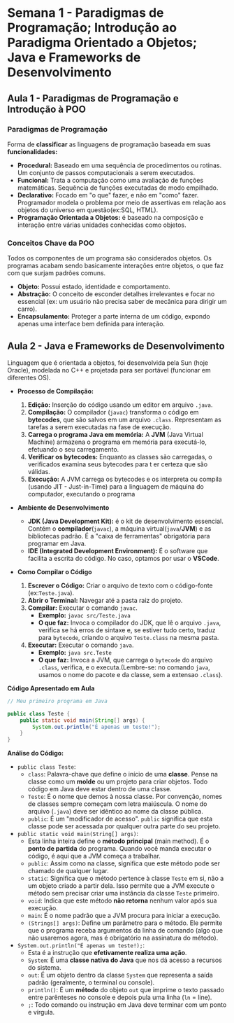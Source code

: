 # Semana 1 - Paradigmas de Programação; Introdução ao Paradigma Orientado a Objetos; Java e Frameworks de Desenvolvimento

## Aula 1 - Paradigmas de Programação e Introdução à POO

### Paradigmas de Programação

Forma de **classificar** as linguagens de programação baseada em suas **funcionalidades:**

- **Procedural:** Baseado em uma sequência de procedimentos ou rotinas. Um conjunto de passos computacionais a serem executados.
- **Funcional:** Trata a computação como uma avaliação de funções matemáticas. Sequência de funções executadas de modo empilhado.
- **Declarativo:** Focado em "o que" fazer, e não em "como" fazer. Programador modela o problema por meio de assertivas em relação aos objetos do universo em questão(ex:SQL, HTML).
- **Programação Orientada a Objetos:** é baseado na composição e interação entre várias unidades conhecidas como objetos.


### Conceitos Chave da POO

Todos os componentes de um programa são considerados objetos. Os programas acabam sendo basicamente interações entre objetos, o que faz com que surjam padrões comuns.

- **Objeto:** Possui estado, identidade e comportamento.
- **Abstração:** O conceito de esconder detalhes irrelevantes e focar no essencial (ex: um usuário não precisa saber de mecânica para dirigir um carro).
- **Encapsulamento:** Proteger a parte interna de um código, expondo apenas uma interface bem definida para interação.

## Aula 2 - Java e Frameworks de Desenvolvimento

Linguagem que é orientada a objetos, foi desenvolvida pela Sun (hoje Oracle), modelada no C++ e projetada para ser portável (funcionar em diferentes OS).

- **Processo de Compilação:**

    1. **Edição:** Inserção do código usando um editor em arquivo `.java`.
    2. **Compilação:** O compilador (`javac`) transforma o código em **bytecodes**, que são salvos em um arquivo `.class`. Representam as tarefas a serem executadas na fase de execução.
    3. **Carrega o programa Java em memória:** A **JVM** (Java Virtual Machine) armazena o programa em memória para executá-lo, efetuando o seu carregamento.
    4. **Verificar os bytecodes:** Enquanto as classes são carregadas, o verificados examina seus bytecodes para t er certeza que são válidas.
    5. **Execução:** A JVM carrega os bytecodes e os interpreta ou compila (usando JIT - Just-in-Time) para a linguagem de máquina do computador, executando o programa

- **Ambiente de Desenvolvimento**

    - **JDK (Java Development Kit):** é o kit de desenvolvimento essencial. Contém o **compilador**(`javac`), a máquina virtual(`java`/**JVM**) e as bibliotecas padrão. É a "caixa de ferramentas" obrigatória para programar em Java.
    - **IDE (Integrated Development Environment):** É o software que facilita a escrita do código. No caso, optamos por usar o **VSCode**.

- **Como Compilar o Código**

    1. **Escrever o Código:** Criar o arquivo de texto com o código-fonte (ex:`Teste.java`).
    2. **Abrir o Terminal:** Navegar até a pasta raiz do projeto.
    3. **Compilar:** Executar o comando `javac`.
        - **Exemplo:** `javac src/Teste.java`
        - **O que faz:** Invoca o compilador do JDK, que lê o arquivo `.java`, verifica se há erros de sintaxe e, se estiver tudo certo, traduz para `bytecode`, criando o arquivo `Teste.class` na mesma pasta.
    4. **Executar:** Executar o comando `java`.
        - **Exemplo:** `java src.Teste`
        - **O que faz:** Invoca a JVM, que carrega o `bytecode` do arquivo `.class`, verifica, e o executa.(Lembre-se: no comando `java`, usamos o nome do pacote e da classe, sem a extensao `.class`).

**Código Apresentado em Aula**

```Java
// Meu primeiro programa em Java

public class Teste {
    public static void main(String[] args) {
        System.out.println("É apenas um teste!");
    }
}
```

**Análise do Código:**
- `public class Teste`:
    - `class`: Palavra-chave que define o início de uma **classe**. Pense na classe como um **molde** ou um projeto para criar objetos. Todo código em Java deve estar dentro de uma classe.
    - `Teste`: É o nome que demos à nossa classe. Por convenção, nomes de classes sempre começam com letra maiúscula. O nome do arquivo (`.java`) deve ser idêntico ao nome da classe pública.
    - `public`: É um "modificador de acesso". `public` significa que esta classe pode ser acessada por qualquer outra parte do seu projeto.
- `public static void main(String[] args)`:
    - Esta linha inteira define o **método principal** (main method). É o **ponto de partida** do programa. Quando você manda executar o código, é aqui que a JVM começa a trabalhar.
    - `public`: Assim como na classe, significa que este método pode ser chamado de qualquer lugar.
    - `static`: Significa que o método pertence à classe `Teste` em si, não a um objeto criado a partir dela. Isso permite que a JVM execute o método sem precisar criar uma instância da classe `Teste` primeiro.
    - `void`: Indica que este método **não retorna** nenhum valor após sua execução.
    - `main`: É o nome padrão que a JVM procura para iniciar a execução.
    - `(Strings[] args)`: Define um parâmetro para o método. Ele permite que o programa receba argumentos da linha de comando (algo que não usaremos agora, mas é obrigatório na assinatura do método).
- `System.out.println("É apenas um teste!);`:
    - Esta é a instrução que **efetivamente realiza uma ação**.
    - `System`: É uma **classe nativa do Java** que nos dá acesso a recursos do sistema.
    - `out`: É um objeto dentro da classe `System` que representa a saída padrão (geralmente, o terminal ou console).
    - `println()`: É um **método** do objeto `out` que imprime o texto passado entre parênteses no console e depois pula uma linha (`ln` = line).
    - `;`: Todo comando ou instrução em Java deve terminar com um ponto e vírgula.